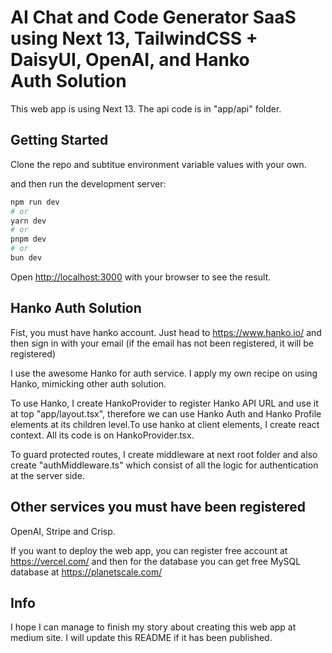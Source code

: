 # AI Chat and Code Generator SaaS using Next 13, TailwindCSS + DaisyUI, OpenAI, and Hanko Auth Solution

This web app is using Next 13. The api code is in "app/api" folder.

## Getting Started

Clone the repo and subtitue environment variable values with your own.

and then run the development server:

```bash
npm run dev
# or
yarn dev
# or
pnpm dev
# or
bun dev
```

Open [http://localhost:3000](http://localhost:3000) with your browser to see the result.

## Hanko Auth Solution

Fist, you must have hanko account. Just head to https://www.hanko.io/ and then sign in with your email (if the email has not been registered, it will be registered)

I use the awesome Hanko for auth service. I apply my own recipe on using Hanko, mimicking other auth solution.

To use Hanko, I create HankoProvider to register Hanko API URL and use it at top "app/layout.tsx", therefore we can use Hanko Auth and Hanko Profile elements at its children level.To use hanko at client elements, I create react context. All its code is on HankoProvider.tsx.

To guard protected routes, I create middleware at next root folder and also create "authMiddleware.ts" which consist of all the logic for authentication at the server side.

## Other services you must have been registered

OpenAI, Stripe and Crisp.

If you want to deploy the web app, you can register free account at https://vercel.com/ and then for the database you can get free MySQL database at https://planetscale.com/

## Info

I hope I can manage to finish my story about creating this web app at medium site. I will update this README if it has been published.
